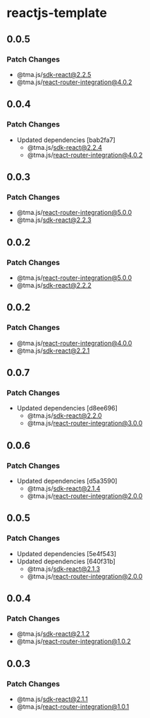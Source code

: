 # reactjs-template

## 0.0.5

### Patch Changes

- @tma.js/sdk-react@2.2.5
- @tma.js/react-router-integration@4.0.2

## 0.0.4

### Patch Changes

- Updated dependencies [bab2fa7]
  - @tma.js/sdk-react@2.2.4
  - @tma.js/react-router-integration@4.0.2

## 0.0.3

### Patch Changes

- @tma.js/react-router-integration@5.0.0
- @tma.js/sdk-react@2.2.3

## 0.0.2

### Patch Changes

- @tma.js/react-router-integration@5.0.0
- @tma.js/sdk-react@2.2.2

## 0.0.2

### Patch Changes

- @tma.js/react-router-integration@4.0.0
- @tma.js/sdk-react@2.2.1

## 0.0.7

### Patch Changes

- Updated dependencies [d8ee696]
  - @tma.js/sdk-react@2.2.0
  - @tma.js/react-router-integration@3.0.0

## 0.0.6

### Patch Changes

- Updated dependencies [d5a3590]
  - @tma.js/sdk-react@2.1.4
  - @tma.js/react-router-integration@2.0.0

## 0.0.5

### Patch Changes

- Updated dependencies [5e4f543]
- Updated dependencies [640f31b]
  - @tma.js/sdk-react@2.1.3
  - @tma.js/react-router-integration@2.0.0

## 0.0.4

### Patch Changes

- @tma.js/sdk-react@2.1.2
- @tma.js/react-router-integration@1.0.2

## 0.0.3

### Patch Changes

- @tma.js/sdk-react@2.1.1
- @tma.js/react-router-integration@1.0.1
